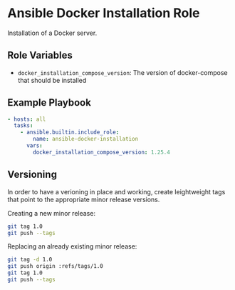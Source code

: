 Ansible Docker Installation Role
================================

Installation of a Docker server.

## Role Variables

- `docker_installation_compose_version`: The version of docker-compose that should be installed

## Example Playbook

```yaml
- hosts: all
  tasks:
    - ansible.builtin.include_role:
        name: ansible-docker-installation
      vars:
        docker_installation_compose_version: 1.25.4
```

## Versioning

In order to have a verioning in place and working, create leightweight tags that point to the appropriate minor release versions.

Creating a new minor release:

```bash
git tag 1.0
git push --tags
```

Replacing an already existing minor release:

```bash
git tag -d 1.0
git push origin :refs/tags/1.0
git tag 1.0
git push --tags
```
